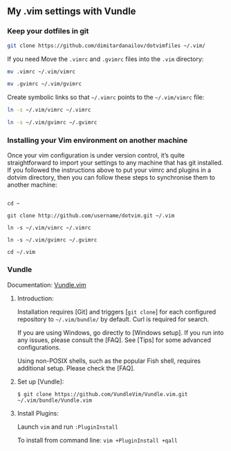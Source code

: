 ## My .vim settings with Vundle

### Keep your dotfiles in git

```bash
git clone https://github.com/dimitardanailov/dotvimfiles ~/.vim/
```

If you need Move the `.vimrc` and `.gvimrc` files into the `.vim` directory:

```bash
mv .vimrc ~/.vim/vimrc
```

```bash
mv .gvimrc ~/.vim/gvimrc
```

Create symbolic links so that `~/.vimrc` points to the `~/.vim/vimrc` file:

```bash
ln -s ~/.vim/vimrc ~/.vimrc
```

```bash
ln -s ~/.vim/gvimrc ~/.gvimrc
```

### Installing your Vim environment on another machine

Once your vim configuration is under version control, it’s quite straightforward to import your settings to any machine that has git installed. If you followed the instructions above to put your vimrc and plugins in a dotvim directory, then you can follow these steps to synchronise them to another machine:

<code>
cd ~
</code>

<code>
git clone http://github.com/username/dotvim.git ~/.vim
</code>

<code>
ln -s ~/.vim/vimrc ~/.vimrc
</code>

<code>
ln -s ~/.vim/gvimrc ~/.gvimrc
</code>

<code>
cd ~/.vim
</code>

### Vundle

Documentation: [Vundle.vim](https://github.com/VundleVim/Vundle.vim)

1. Introduction:

   Installation requires [Git] and triggers [`git clone`] for each configured repository to `~/.vim/bundle/` by default.
   Curl is required for search.

   If you are using Windows, go directly to [Windows setup]. If you run into any issues, please consult the [FAQ].
   See [Tips] for some advanced configurations.

   Using non-POSIX shells, such as the popular Fish shell, requires additional setup. Please check the [FAQ].

2. Set up [Vundle]:

   `$ git clone https://github.com/VundleVim/Vundle.vim.git ~/.vim/bundle/Vundle.vim`

3. Install Plugins:

   Launch `vim` and run `:PluginInstall`

   To install from command line: `vim +PluginInstall +qall`
